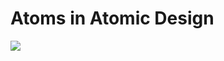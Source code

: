 # Atoms in Atomic Design
![](https://cdn-ak.f.st-hatena.com/images/fotolife/h/headless_pasta/20171201/20171201111833.png)
